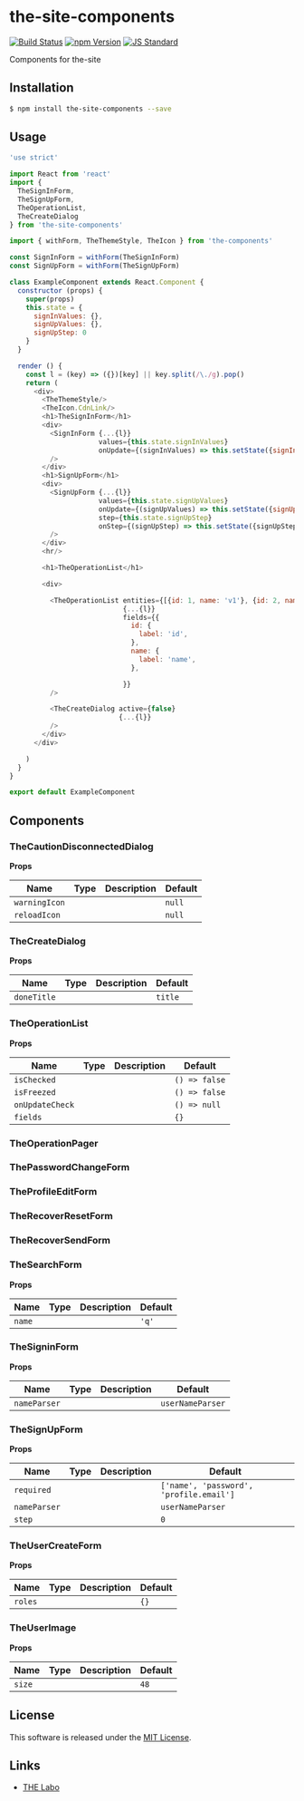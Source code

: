 the-site-components
==========

<!---
This file is generated by ape-tmpl. Do not update manually.
--->

<!-- Badge Start -->
<a name="badges"></a>

[![Build Status][bd_travis_shield_url]][bd_travis_url]
[![npm Version][bd_npm_shield_url]][bd_npm_url]
[![JS Standard][bd_standard_shield_url]][bd_standard_url]

[bd_repo_url]: https://github.com/the-labo/the-site-components
[bd_travis_url]: http://travis-ci.org/the-labo/the-site-components
[bd_travis_shield_url]: http://img.shields.io/travis/the-labo/the-site-components.svg?style=flat
[bd_travis_com_url]: http://travis-ci.com/the-labo/the-site-components
[bd_travis_com_shield_url]: https://api.travis-ci.com/the-labo/the-site-components.svg?token=
[bd_license_url]: https://github.com/the-labo/the-site-components/blob/master/LICENSE
[bd_codeclimate_url]: http://codeclimate.com/github/the-labo/the-site-components
[bd_codeclimate_shield_url]: http://img.shields.io/codeclimate/github/the-labo/the-site-components.svg?style=flat
[bd_codeclimate_coverage_shield_url]: http://img.shields.io/codeclimate/coverage/github/the-labo/the-site-components.svg?style=flat
[bd_gemnasium_url]: https://gemnasium.com/the-labo/the-site-components
[bd_gemnasium_shield_url]: https://gemnasium.com/the-labo/the-site-components.svg
[bd_npm_url]: http://www.npmjs.org/package/the-site-components
[bd_npm_shield_url]: http://img.shields.io/npm/v/the-site-components.svg?style=flat
[bd_standard_url]: http://standardjs.com/
[bd_standard_shield_url]: https://img.shields.io/badge/code%20style-standard-brightgreen.svg

<!-- Badge End -->


<!-- Description Start -->
<a name="description"></a>

Components for the-site

<!-- Description End -->


<!-- Overview Start -->
<a name="overview"></a>



<!-- Overview End -->


<!-- Sections Start -->
<a name="sections"></a>

<!-- Section from "doc/guides/01.Installation.md.hbs" Start -->

<a name="section-doc-guides-01-installation-md"></a>

Installation
-----

```bash
$ npm install the-site-components --save
```


<!-- Section from "doc/guides/01.Installation.md.hbs" End -->

<!-- Section from "doc/guides/02.Usage.md.hbs" Start -->

<a name="section-doc-guides-02-usage-md"></a>

Usage
---------

```javascript
'use strict'

import React from 'react'
import {
  TheSignInForm,
  TheSignUpForm,
  TheOperationList,
  TheCreateDialog
} from 'the-site-components'

import { withForm, TheThemeStyle, TheIcon } from 'the-components'

const SignInForm = withForm(TheSignInForm)
const SignUpForm = withForm(TheSignUpForm)

class ExampleComponent extends React.Component {
  constructor (props) {
    super(props)
    this.state = {
      signInValues: {},
      signUpValues: {},
      signUpStep: 0
    }
  }

  render () {
    const l = (key) => ({})[key] || key.split(/\./g).pop()
    return (
      <div>
        <TheThemeStyle/>
        <TheIcon.CdnLink/>
        <h1>TheSignInForm</h1>
        <div>
          <SignInForm {...{l}}
                      values={this.state.signInValues}
                      onUpdate={(signInValues) => this.setState({signInValues: Object.assign(this.state.signInValues, signInValues)})}
          />
        </div>
        <h1>SignUpForm</h1>
        <div>
          <SignUpForm {...{l}}
                      values={this.state.signUpValues}
                      onUpdate={(signUpValues) => this.setState({signUpValues: Object.assign(this.state.signUpValues, signUpValues)})}
                      step={this.state.signUpStep}
                      onStep={(signUpStep) => this.setState({signUpStep})}
          />
        </div>
        <hr/>

        <h1>TheOperationList</h1>

        <div>

          <TheOperationList entities={[{id: 1, name: 'v1'}, {id: 2, name: 'v2'}]}
                            {...{l}}
                            fields={{
                              id: {
                                label: 'id',
                              },
                              name: {
                                label: 'name',
                              },

                            }}
          />

          <TheCreateDialog active={false}
                           {...{l}}
          />
        </div>
      </div>

    )
  }
}

export default ExampleComponent

```


<!-- Section from "doc/guides/02.Usage.md.hbs" End -->

<!-- Section from "doc/guides/03.Components.md.hbs" Start -->

<a name="section-doc-guides-03-components-md"></a>

Components
-----------

### TheCautionDisconnectedDialog



**Props**

| Name | Type | Description | Default |
| --- | --- | ---- | ---- |
| `warningIcon` |   |  | `null` |
| `reloadIcon` |   |  | `null` |

### TheCreateDialog



**Props**

| Name | Type | Description | Default |
| --- | --- | ---- | ---- |
| `doneTitle` |   |  | `title` |

### TheOperationList



**Props**

| Name | Type | Description | Default |
| --- | --- | ---- | ---- |
| `isChecked` |   |  | `() => false` |
| `isFreezed` |   |  | `() => false` |
| `onUpdateCheck` |   |  | `() => null` |
| `fields` |   |  | `{}` |

### TheOperationPager




### ThePasswordChangeForm




### TheProfileEditForm




### TheRecoverResetForm




### TheRecoverSendForm




### TheSearchForm



**Props**

| Name | Type | Description | Default |
| --- | --- | ---- | ---- |
| `name` |   |  | `'q'` |

### TheSigninForm



**Props**

| Name | Type | Description | Default |
| --- | --- | ---- | ---- |
| `nameParser` |   |  | `userNameParser` |

### TheSignUpForm



**Props**

| Name | Type | Description | Default |
| --- | --- | ---- | ---- |
| `required` |   |  | `['name', 'password', 'profile.email']` |
| `nameParser` |   |  | `userNameParser` |
| `step` |   |  | `0` |

### TheUserCreateForm



**Props**

| Name | Type | Description | Default |
| --- | --- | ---- | ---- |
| `roles` |   |  | `{}` |

### TheUserImage



**Props**

| Name | Type | Description | Default |
| --- | --- | ---- | ---- |
| `size` |   |  | `48` |



<!-- Section from "doc/guides/03.Components.md.hbs" End -->


<!-- Sections Start -->


<!-- LICENSE Start -->
<a name="license"></a>

License
-------
This software is released under the [MIT License](https://github.com/the-labo/the-site-components/blob/master/LICENSE).

<!-- LICENSE End -->


<!-- Links Start -->
<a name="links"></a>

Links
------

+ [THE Labo][t_h_e_labo_url]

[t_h_e_labo_url]: https://github.com/the-labo

<!-- Links End -->
